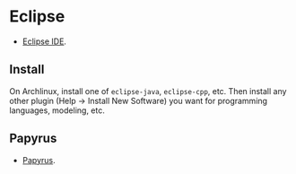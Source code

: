 # Eclipse

 * [Eclipse IDE](https://www.eclipse.org/eclipseide/).

## Install

On Archlinux, install one of `eclipse-java`, `eclipse-cpp`, etc.
Then install any other plugin (Help -> Install New Software) you want for programming languages, modeling, etc.

## Papyrus

 * [Papyrus](https://www.eclipse.org/papyrus/).
